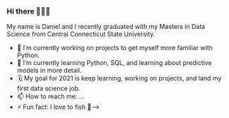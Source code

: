 ### Hi there 🙋🏻‍♂️

My name is Daniel and I recently graduated with my Masters in Data Science from Central Connecticut State University.

- 🔭 I’m currently working on projects to get myself more familiar with Python.
- 🌱 I’m currently learning Python, SQL, and learning about predictive models in more detail.
- 🗓 My goal for 2021 is keep learning, working on projects, and land my first data science job.
- 📫 How to reach me: ...
- ⚡ Fun fact: I love to fish 🎣-->
